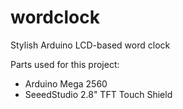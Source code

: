 # wordclock
Stylish Arduino LCD-based word clock

Parts used for this project:
* Arduino Mega 2560
* SeeedStudio 2.8" TFT Touch Shield 
